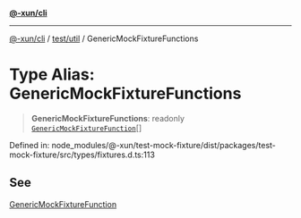 [**@-xun/cli**](../../../README.md)

***

[@-xun/cli](../../../README.md) / [test/util](../README.md) / GenericMockFixtureFunctions

# Type Alias: GenericMockFixtureFunctions

> **GenericMockFixtureFunctions**: readonly [`GenericMockFixtureFunction`](GenericMockFixtureFunction.md)[]

Defined in: node\_modules/@-xun/test-mock-fixture/dist/packages/test-mock-fixture/src/types/fixtures.d.ts:113

## See

[GenericMockFixtureFunction](GenericMockFixtureFunction.md)
